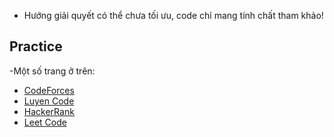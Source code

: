 
- Hướng giải quyết có thể chưa tối ưu, code chỉ mang tính chất tham khảo!
## Practice
-Một số trang ở trên:
- [CodeForces](https://codeforces.com/)
- [Luyen Code](https://luyencode.net)
- [HackerRank](https://www.hackerrank.com/)
- [Leet Code](https://leetcode.com/)
